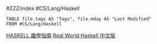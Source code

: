 #ZZZ/index #CS/Lang/Haskell 

```dataview
TABLE file.tags AS "Tags", file.mday AS "Last Modified"
FROM #CS/Lang/Haskell
```

[HASKELL 趣學指南](https://learnyouahaskell.mno2.org/)
[Real World Haskell 中文版](https://rwh.readthedocs.io/en/latest/index.html)